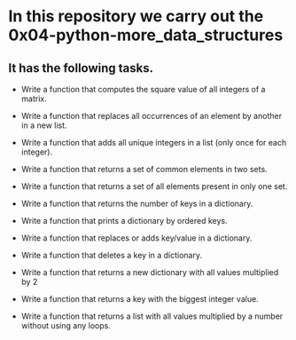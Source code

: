 # In this repository we carry out the 0x04-python-more_data_structures

## It has the following tasks.

- Write a function that computes the square value of all integers of a matrix.

- Write a function that replaces all occurrences of an element by another in a new list.

- Write a function that adds all unique integers in a list (only once for each integer).

- Write a function that returns a set of common elements in two sets.

- Write a function that returns a set of all elements present in only one set.

- Write a function that returns the number of keys in a dictionary.

- Write a function that prints a dictionary by ordered keys.

- Write a function that replaces or adds key/value in a dictionary.

- Write a function that deletes a key in a dictionary.

- Write a function that returns a new dictionary with all values multiplied by 2

- Write a function that returns a key with the biggest integer value.

- Write a function that returns a list with all values multiplied by a number without using any loops.
